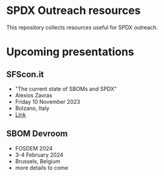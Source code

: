 ﻿# SPDX Outreach resources

This repository collects resources useful for SPDX outreach.

# Upcoming presentations

## SFScon.it
- "The current state of SBOMs and SPDX"
- Alexios Zavras
- Friday 10 November 2023
- Bolzano, Italy
- [Link](https://www.sfscon.it/talks/the-current-state-of-sboms-and-spdx/)

## SBOM Devroom
- FOSDEM 2024
- 3-4 February 2024
- Brussels, Belgium
- more details to come

<!-- 
-->

